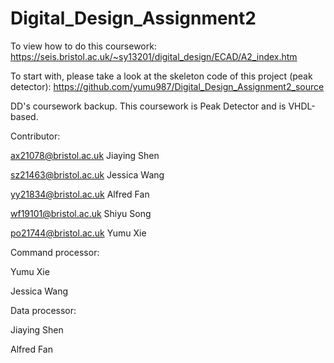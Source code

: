 # Digital_Design_Assignment2
To view how to do this coursework: https://seis.bristol.ac.uk/~sy13201/digital_design/ECAD/A2_index.htm

To start with, please take a look at the skeleton code of this project (peak detector): https://github.com/yumu987/Digital_Design_Assignment2_source

DD's coursework backup. This coursework is Peak Detector and is VHDL-based.

Contributor:

ax21078@bristol.ac.uk Jiaying Shen

sz21463@bristol.ac.uk Jessica Wang

yy21834@bristol.ac.uk Alfred Fan

wf19101@bristol.ac.uk Shiyu Song

po21744@bristol.ac.uk Yumu Xie

Command processor:

Yumu Xie

Jessica Wang

Data processor:

Jiaying Shen

Alfred Fan
